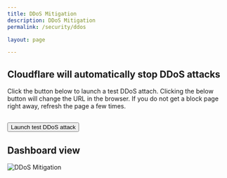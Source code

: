 ```yaml
---
title: DDoS Mitigation
description: DDoS Mitigation
permalink: /security/ddos

layout: page

---
```


## Cloudflare will automatically stop DDoS attacks
Click the button below to launch a test DDoS attach. Clicking the below button will change the URL in the browser. If you do not get a block page right away, refresh the page a few times.

## <button onclick="window.location.href='ddos/?blockme=npvenJAo9gMlnd5yD37xQ9P2qp3934&action=block'" class="">Launch test DDoS attack</button>

## Dashboard view
![DDoS Mitigation](https://sergiodemo.com/cdn-cgi/imagedelivery/dHAzaCotabzPiuBsjyNCtA/f4ac9608-0bc2-4f25-4ccb-39cacdd15700/public)